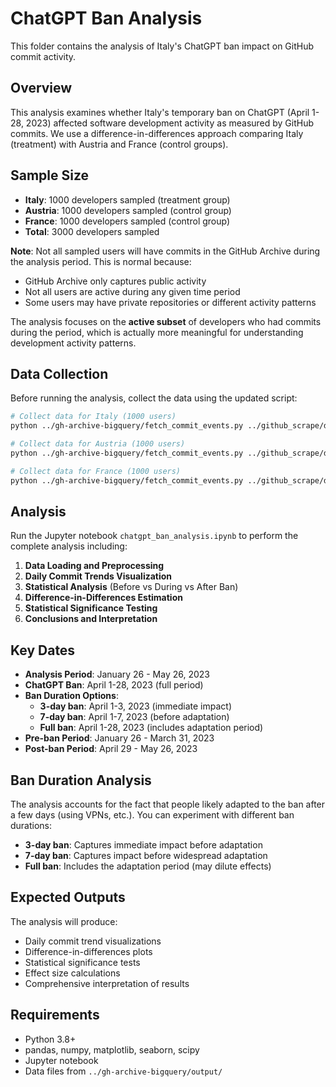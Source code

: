 # ChatGPT Ban Analysis

This folder contains the analysis of Italy's ChatGPT ban impact on GitHub commit activity.

## Overview

This analysis examines whether Italy's temporary ban on ChatGPT (April 1-28, 2023) affected software development activity as measured by GitHub commits. We use a difference-in-differences approach comparing Italy (treatment) with Austria and France (control groups).

## Sample Size

- **Italy**: 1000 developers sampled (treatment group)
- **Austria**: 1000 developers sampled (control group)
- **France**: 1000 developers sampled (control group)
- **Total**: 3000 developers sampled

**Note**: Not all sampled users will have commits in the GitHub Archive during the analysis period. This is normal because:

- GitHub Archive only captures public activity
- Not all users are active during any given time period
- Some users may have private repositories or different activity patterns

The analysis focuses on the **active subset** of developers who had commits during the period, which is actually more meaningful for understanding development activity patterns.

## Data Collection

Before running the analysis, collect the data using the updated script:

```bash
# Collect data for Italy (1000 users)
python ../gh-archive-bigquery/fetch_commit_events.py ../github_scrape/data/github_users_merged_italy.csv --sample 1000

# Collect data for Austria (1000 users)
python ../gh-archive-bigquery/fetch_commit_events.py ../github_scrape/data/github_users_merged_austria.csv --sample 1000

# Collect data for France (1000 users)
python ../gh-archive-bigquery/fetch_commit_events.py ../github_scrape/data/github_users_merged_france.csv --sample 1000
```

## Analysis

Run the Jupyter notebook `chatgpt_ban_analysis.ipynb` to perform the complete analysis including:

1. **Data Loading and Preprocessing**
2. **Daily Commit Trends Visualization**
3. **Statistical Analysis** (Before vs During vs After Ban)
4. **Difference-in-Differences Estimation**
5. **Statistical Significance Testing**
6. **Conclusions and Interpretation**

## Key Dates

- **Analysis Period**: January 26 - May 26, 2023
- **ChatGPT Ban**: April 1-28, 2023 (full period)
- **Ban Duration Options**:
  - **3-day ban**: April 1-3, 2023 (immediate impact)
  - **7-day ban**: April 1-7, 2023 (before adaptation)
  - **Full ban**: April 1-28, 2023 (includes adaptation period)
- **Pre-ban Period**: January 26 - March 31, 2023
- **Post-ban Period**: April 29 - May 26, 2023

## Ban Duration Analysis

The analysis accounts for the fact that people likely adapted to the ban after a few days (using VPNs, etc.). You can experiment with different ban durations:

- **3-day ban**: Captures immediate impact before adaptation
- **7-day ban**: Captures impact before widespread adaptation
- **Full ban**: Includes the adaptation period (may dilute effects)

## Expected Outputs

The analysis will produce:

- Daily commit trend visualizations
- Difference-in-differences plots
- Statistical significance tests
- Effect size calculations
- Comprehensive interpretation of results

## Requirements

- Python 3.8+
- pandas, numpy, matplotlib, seaborn, scipy
- Jupyter notebook
- Data files from `../gh-archive-bigquery/output/`
